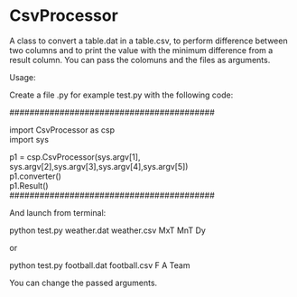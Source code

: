 # CsvProcessor
A class to convert a table.dat in a table.csv, to perform difference between two columns and to print the value with the minimum difference from a result column. You can pass the colomuns and the files as arguments.


Usage:

Create a file .py for example test.py with the following code:

#########################################

import CsvProcessor as csp 					                                  
import sys  


p1 = csp.CsvProcessor(sys.argv[1], sys.argv[2],sys.argv[3],sys.argv[4],sys.argv[5])              
p1.converter()             				                                          
p1.Result()   
#########################################

And launch from terminal:

python test.py weather.dat weather.csv MxT MnT Dy 

or 

python test.py football.dat football.csv F A Team


You can change the passed arguments.
